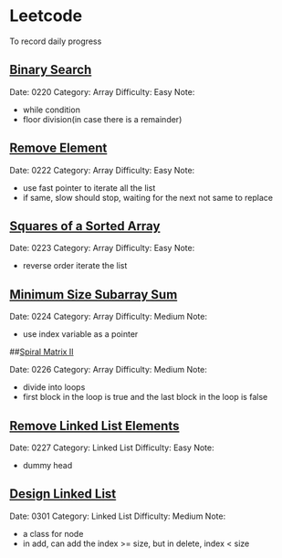 # Leetcode

To record daily progress

## [Binary Search](https://leetcode.cn/problems/binary-search/)

Date: 0220
Category: Array
Difficulty: Easy
Note:

- while condition
- floor division(in case there is a remainder)

## [Remove Element](https://leetcode.cn/problems/remove-element/)

Date: 0222
Category: Array
Difficulty: Easy
Note:

- use fast pointer to iterate all the list
- if same, slow should stop, waiting for the next not same to replace

## [Squares of a Sorted Array](https://leetcode.cn/problems/squares-of-a-sorted-array/)

Date: 0223
Category: Array
Difficulty: Easy
Note:

- reverse order iterate the list

## [Minimum Size Subarray Sum](https://leetcode.cn/problems/minimum-size-subarray-sum/)

Date: 0224
Category: Array
Difficulty: Medium
Note:

- use index variable as a pointer

##[Spiral Matrix II](https://leetcode.cn/problems/spiral-matrix-ii/)

Date: 0226
Category: Array
Difficulty: Medium
Note:

- divide into loops
- first block in the loop is true and the last block in the loop is false

## [Remove Linked List Elements](https://leetcode.cn/problems/remove-linked-list-elements/)

Date: 0227
Category: Linked List
Difficulty: Easy
Note:

- dummy head

## [Design Linked List](https://leetcode.cn/problems/design-linked-list/)

Date: 0301
Category: Linked List
Difficulty: Medium
Note:

- a class for node
- in add, can add the index >= size, but in delete, index < size
